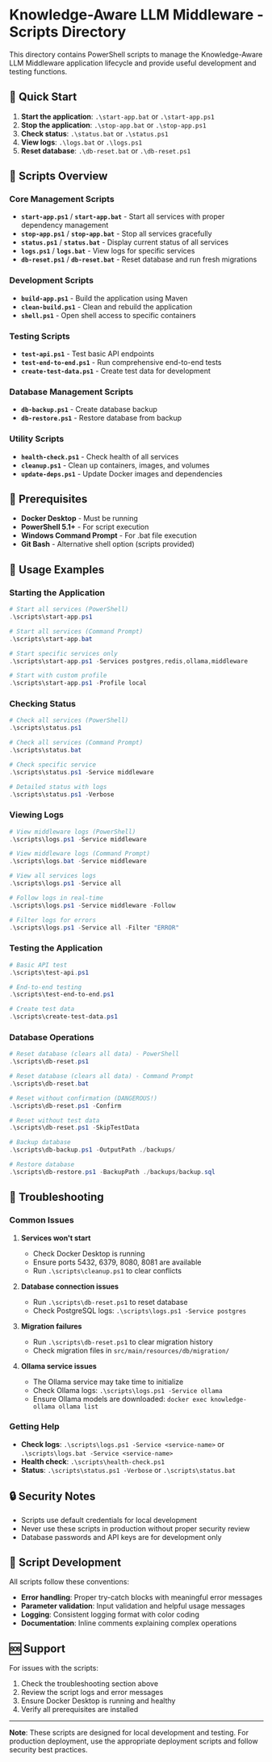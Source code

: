 # Knowledge-Aware LLM Middleware - Scripts Directory

This directory contains PowerShell scripts to manage the Knowledge-Aware LLM Middleware application lifecycle and provide useful development and testing functions.

## 🚀 Quick Start

1. **Start the application**: `.\start-app.bat` or `.\start-app.ps1`
2. **Stop the application**: `.\stop-app.bat` or `.\stop-app.ps1`
3. **Check status**: `.\status.bat` or `.\status.ps1`
4. **View logs**: `.\logs.bat` or `.\logs.ps1`
5. **Reset database**: `.\db-reset.bat` or `.\db-reset.ps1`

## 📁 Scripts Overview

### Core Management Scripts
- **`start-app.ps1`** / **`start-app.bat`** - Start all services with proper dependency management
- **`stop-app.ps1`** / **`stop-app.bat`** - Stop all services gracefully
- **`status.ps1`** / **`status.bat`** - Display current status of all services
- **`logs.ps1`** / **`logs.bat`** - View logs for specific services
- **`db-reset.ps1`** / **`db-reset.bat`** - Reset database and run fresh migrations

### Development Scripts
- **`build-app.ps1`** - Build the application using Maven
- **`clean-build.ps1`** - Clean and rebuild the application
- **`shell.ps1`** - Open shell access to specific containers

### Testing Scripts
- **`test-api.ps1`** - Test basic API endpoints
- **`test-end-to-end.ps1`** - Run comprehensive end-to-end tests
- **`create-test-data.ps1`** - Create test data for development

### Database Management Scripts
- **`db-backup.ps1`** - Create database backup
- **`db-restore.ps1`** - Restore database from backup

### Utility Scripts
- **`health-check.ps1`** - Check health of all services
- **`cleanup.ps1`** - Clean up containers, images, and volumes
- **`update-deps.ps1`** - Update Docker images and dependencies

## 🔧 Prerequisites

- **Docker Desktop** - Must be running
- **PowerShell 5.1+** - For script execution
- **Windows Command Prompt** - For .bat file execution
- **Git Bash** - Alternative shell option (scripts provided)

## 📖 Usage Examples

### Starting the Application
```powershell
# Start all services (PowerShell)
.\scripts\start-app.ps1

# Start all services (Command Prompt)
.\scripts\start-app.bat

# Start specific services only
.\scripts\start-app.ps1 -Services postgres,redis,ollama,middleware

# Start with custom profile
.\scripts\start-app.ps1 -Profile local
```

### Checking Status
```powershell
# Check all services (PowerShell)
.\scripts\status.ps1

# Check all services (Command Prompt)
.\scripts\status.bat

# Check specific service
.\scripts\status.ps1 -Service middleware

# Detailed status with logs
.\scripts\status.ps1 -Verbose
```

### Viewing Logs
```powershell
# View middleware logs (PowerShell)
.\scripts\logs.ps1 -Service middleware

# View middleware logs (Command Prompt)
.\scripts\logs.bat -Service middleware

# View all services logs
.\scripts\logs.ps1 -Service all

# Follow logs in real-time
.\scripts\logs.ps1 -Service middleware -Follow

# Filter logs for errors
.\scripts\logs.ps1 -Service all -Filter "ERROR"
```

### Testing the Application
```powershell
# Basic API test
.\scripts\test-api.ps1

# End-to-end testing
.\scripts\test-end-to-end.ps1

# Create test data
.\scripts\create-test-data.ps1
```

### Database Operations
```powershell
# Reset database (clears all data) - PowerShell
.\scripts\db-reset.ps1

# Reset database (clears all data) - Command Prompt
.\scripts\db-reset.bat

# Reset without confirmation (DANGEROUS!)
.\scripts\db-reset.ps1 -Confirm

# Reset without test data
.\scripts\db-reset.ps1 -SkipTestData

# Backup database
.\scripts\db-backup.ps1 -OutputPath ./backups/

# Restore database
.\scripts\db-restore.ps1 -BackupPath ./backups/backup.sql
```

## 🚨 Troubleshooting

### Common Issues

1. **Services won't start**
   - Check Docker Desktop is running
   - Ensure ports 5432, 6379, 8080, 8081 are available
   - Run `.\scripts\cleanup.ps1` to clear conflicts

2. **Database connection issues**
   - Run `.\scripts\db-reset.ps1` to reset database
   - Check PostgreSQL logs: `.\scripts\logs.ps1 -Service postgres`

3. **Migration failures**
   - Run `.\scripts\db-reset.ps1` to clear migration history
   - Check migration files in `src/main/resources/db/migration/`

4. **Ollama service issues**
   - The Ollama service may take time to initialize
   - Check Ollama logs: `.\scripts\logs.ps1 -Service ollama`
   - Ensure Ollama models are downloaded: `docker exec knowledge-ollama ollama list`

### Getting Help

- **Check logs**: `.\scripts\logs.ps1 -Service <service-name>` or `.\scripts\logs.bat -Service <service-name>`
- **Health check**: `.\scripts\health-check.ps1`
- **Status**: `.\scripts\status.ps1 -Verbose` or `.\scripts\status.bat`

## 🔒 Security Notes

- Scripts use default credentials for local development
- Never use these scripts in production without proper security review
- Database passwords and API keys are for development only

## 📝 Script Development

All scripts follow these conventions:
- **Error handling**: Proper try-catch blocks with meaningful error messages
- **Parameter validation**: Input validation and helpful usage messages
- **Logging**: Consistent logging format with color coding
- **Documentation**: Inline comments explaining complex operations

## 🆘 Support

For issues with the scripts:
1. Check the troubleshooting section above
2. Review the script logs and error messages
3. Ensure Docker Desktop is running and healthy
4. Verify all prerequisites are installed

---

**Note**: These scripts are designed for local development and testing. For production deployment, use the appropriate deployment scripts and follow security best practices.
